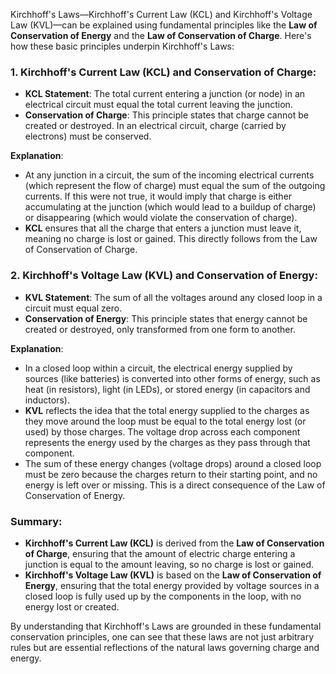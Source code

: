 Kirchhoff's Laws—Kirchhoff's Current Law (KCL) and Kirchhoff's Voltage Law (KVL)—can be explained using fundamental principles like the **Law of Conservation of Energy** and the **Law of Conservation of Charge**. Here's how these basic principles underpin Kirchhoff's Laws:

### 1. **Kirchhoff's Current Law (KCL) and Conservation of Charge**:
   - **KCL Statement**: The total current entering a junction (or node) in an electrical circuit must equal the total current leaving the junction.
   - **Conservation of Charge**: This principle states that charge cannot be created or destroyed. In an electrical circuit, charge (carried by electrons) must be conserved.

   **Explanation**:
   - At any junction in a circuit, the sum of the incoming electrical currents (which represent the flow of charge) must equal the sum of the outgoing currents. If this were not true, it would imply that charge is either accumulating at the junction (which would lead to a buildup of charge) or disappearing (which would violate the conservation of charge).
   - **KCL** ensures that all the charge that enters a junction must leave it, meaning no charge is lost or gained. This directly follows from the Law of Conservation of Charge.

### 2. **Kirchhoff's Voltage Law (KVL) and Conservation of Energy**:
   - **KVL Statement**: The sum of all the voltages around any closed loop in a circuit must equal zero.
   - **Conservation of Energy**: This principle states that energy cannot be created or destroyed, only transformed from one form to another.

   **Explanation**:
   - In a closed loop within a circuit, the electrical energy supplied by sources (like batteries) is converted into other forms of energy, such as heat (in resistors), light (in LEDs), or stored energy (in capacitors and inductors).
   - **KVL** reflects the idea that the total energy supplied to the charges as they move around the loop must be equal to the total energy lost (or used) by those charges. The voltage drop across each component represents the energy used by the charges as they pass through that component.
   - The sum of these energy changes (voltage drops) around a closed loop must be zero because the charges return to their starting point, and no energy is left over or missing. This is a direct consequence of the Law of Conservation of Energy.

### Summary:
- **Kirchhoff's Current Law (KCL)** is derived from the **Law of Conservation of Charge**, ensuring that the amount of electric charge entering a junction is equal to the amount leaving, so no charge is lost or gained.
- **Kirchhoff's Voltage Law (KVL)** is based on the **Law of Conservation of Energy**, ensuring that the total energy provided by voltage sources in a closed loop is fully used up by the components in the loop, with no energy lost or created.

By understanding that Kirchhoff's Laws are grounded in these fundamental conservation principles, one can see that these laws are not just arbitrary rules but are essential reflections of the natural laws governing charge and energy.
